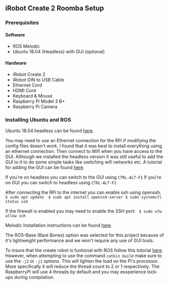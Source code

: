 ## iRobot Create 2 Roomba Setup

### Prerequisites
#### Software
- ROS Melodic
- Ubuntu 18.04 (Headless) with GUI (optional)

#### Hardware
- iRobot Create 2
- iRobot DIN to USB Cable
- Ethernet Cord
- HDMI Cord
- Keyboard & Mouse
- Raspberry Pi Model 3 B+
- Raspberry Pi Camera

### Installing Ubuntu and ROS

Ubuntu 18.04 headless can be found [here](https://ubuntu.com/tutorials/how-to-install-ubuntu-on-your-raspberry-pi#1-overview).

You may need to use an Ethernet connection for the RPi if modifying the config files doesn't work. I found that it was best to install everything using an ethernet connection. Then connect to Wifi when you have access to the GUI. Although we installed the headless version it was still useful to add the GUI to it to do some simple tasks like switching wifi networks etc. A tutorial for adding the GUI can be found [here](https://phoenixnap.com/kb/how-to-install-a-gui-on-ubuntu).

If you're on headless you can switch to the GUI using ```CTRL-ALT-F1```
If you're on GUI you can switch to headless using ```CTRL-ALT-F2```

After connecting the RPi to the internet you can enable ssh using openssh.
    ``` 
    $ sudo apt update 
    $ sudo apt install openssh-server
    $ sudo systemctl status ssh 
    ```

If the firewall is enabled you may need to enable the SSH port:
    ``` 
    $ sudo ufw allow ssh 
    ```  

Melodic Installation instructions can be found [here](http://wiki.ros.org/melodic/Installation/Ubuntu).

The ROS-Base (Bare Bones) option was selected for this project because of it's lightweight performance and we won't require any use of GUI tools. 

To insure that the create robot is funtional with ROS follow this tutorial [here](https://github.com/AutonomyLab/create_robot). However, when attempting to use the command ```catkin build``` make sure to use the ```-j2``` or ```-j1``` options. This will lighten the load on the Pi's processor. More specifically it will reduce the thread count to 2 or 1 respectively. The RaspberryPi will use 4 threads by default and you may exxperience lock-ups during compilation. 




